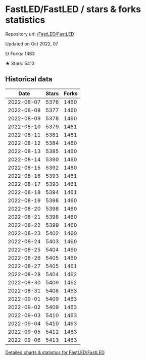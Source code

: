 # FastLED/FastLED / stars & forks statistics

Repository url: [/FastLED/FastLED](https://github.com/FastLED/FastLED)

Updated on Oct 2022, 07

☋ Forks: 1463

★ Stars: 5413

## Historical data
| Date | Stars | Forks |
|------|-------|-------|
| 2022-08-07 | 5376 | 1460 | 
| 2022-08-08 | 5377 | 1460 | 
| 2022-08-09 | 5378 | 1460 | 
| 2022-08-10 | 5379 | 1461 | 
| 2022-08-11 | 5381 | 1461 | 
| 2022-08-12 | 5384 | 1460 | 
| 2022-08-13 | 5385 | 1460 | 
| 2022-08-14 | 5390 | 1460 | 
| 2022-08-15 | 5392 | 1460 | 
| 2022-08-16 | 5393 | 1461 | 
| 2022-08-17 | 5393 | 1461 | 
| 2022-08-18 | 5394 | 1461 | 
| 2022-08-19 | 5398 | 1460 | 
| 2022-08-20 | 5398 | 1460 | 
| 2022-08-21 | 5398 | 1460 | 
| 2022-08-22 | 5399 | 1460 | 
| 2022-08-23 | 5402 | 1460 | 
| 2022-08-24 | 5403 | 1460 | 
| 2022-08-25 | 5404 | 1460 | 
| 2022-08-26 | 5405 | 1460 | 
| 2022-08-27 | 5405 | 1461 | 
| 2022-08-28 | 5404 | 1462 | 
| 2022-08-30 | 5409 | 1462 | 
| 2022-08-31 | 5408 | 1463 | 
| 2022-09-01 | 5409 | 1463 | 
| 2022-09-02 | 5409 | 1463 | 
| 2022-09-03 | 5410 | 1463 | 
| 2022-09-04 | 5410 | 1463 | 
| 2022-09-05 | 5412 | 1463 | 
| 2022-09-06 | 5413 | 1463 | 


[Detailed charts & statistics for FastLED/FastLED](https://reviewgithub.com/rep/FastLED/FastLED)
